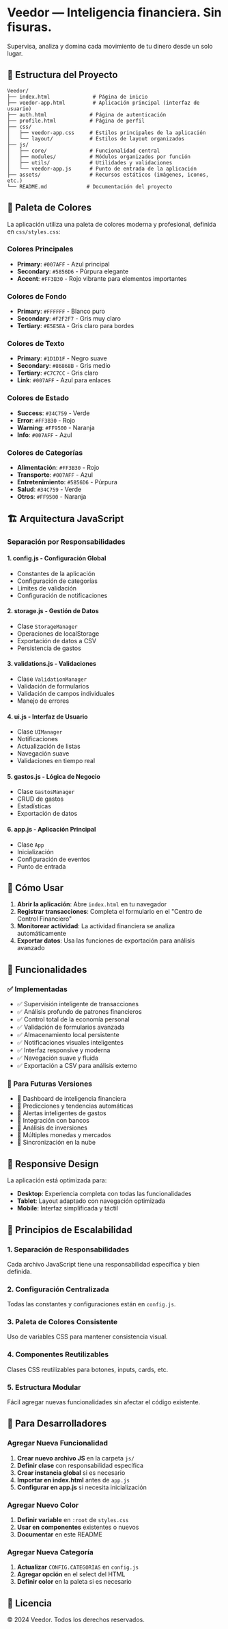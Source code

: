 # Veedor — Inteligencia financiera. Sin fisuras.

Supervisa, analiza y domina cada movimiento de tu dinero desde un solo lugar.

## 📁 Estructura del Proyecto

```
Veedor/
├── index.html              # Página de inicio
├── veedor-app.html         # Aplicación principal (interfaz de usuario)
├── auth.html              # Página de autenticación
├── profile.html           # Página de perfil
├── css/
│   ├── veedor-app.css     # Estilos principales de la aplicación
│   └── layout/            # Estilos de layout organizados
├── js/
│   ├── core/              # Funcionalidad central
│   ├── modules/           # Módulos organizados por función
│   ├── utils/             # Utilidades y validaciones
│   └── veedor-app.js      # Punto de entrada de la aplicación
├── assets/                # Recursos estáticos (imágenes, iconos, etc.)
└── README.md             # Documentación del proyecto
```

## 🎨 Paleta de Colores

La aplicación utiliza una paleta de colores moderna y profesional, definida en `css/styles.css`:

### Colores Principales
- **Primary**: `#007AFF` - Azul principal
- **Secondary**: `#5856D6` - Púrpura elegante
- **Accent**: `#FF3B30` - Rojo vibrante para elementos importantes

### Colores de Fondo
- **Primary**: `#FFFFFF` - Blanco puro
- **Secondary**: `#F2F2F7` - Gris muy claro
- **Tertiary**: `#E5E5EA` - Gris claro para bordes

### Colores de Texto
- **Primary**: `#1D1D1F` - Negro suave
- **Secondary**: `#86868B` - Gris medio
- **Tertiary**: `#C7C7CC` - Gris claro
- **Link**: `#007AFF` - Azul para enlaces

### Colores de Estado
- **Success**: `#34C759` - Verde
- **Error**: `#FF3B30` - Rojo
- **Warning**: `#FF9500` - Naranja
- **Info**: `#007AFF` - Azul

### Colores de Categorías
- **Alimentación**: `#FF3B30` - Rojo
- **Transporte**: `#007AFF` - Azul
- **Entretenimiento**: `#5856D6` - Púrpura
- **Salud**: `#34C759` - Verde
- **Otros**: `#FF9500` - Naranja

## 🏗️ Arquitectura JavaScript

### Separación por Responsabilidades

#### 1. **config.js** - Configuración Global
- Constantes de la aplicación
- Configuración de categorías
- Límites de validación
- Configuración de notificaciones

#### 2. **storage.js** - Gestión de Datos
- Clase `StorageManager`
- Operaciones de localStorage
- Exportación de datos a CSV
- Persistencia de gastos

#### 3. **validations.js** - Validaciones
- Clase `ValidationManager`
- Validación de formularios
- Validación de campos individuales
- Manejo de errores

#### 4. **ui.js** - Interfaz de Usuario
- Clase `UIManager`
- Notificaciones
- Actualización de listas
- Navegación suave
- Validaciones en tiempo real

#### 5. **gastos.js** - Lógica de Negocio
- Clase `GastosManager`
- CRUD de gastos
- Estadísticas
- Exportación de datos

#### 6. **app.js** - Aplicación Principal
- Clase `App`
- Inicialización
- Configuración de eventos
- Punto de entrada

## 🚀 Cómo Usar

1. **Abrir la aplicación**: Abre `index.html` en tu navegador
2. **Registrar transacciones**: Completa el formulario en el "Centro de Control Financiero"
3. **Monitorear actividad**: La actividad financiera se analiza automáticamente
4. **Exportar datos**: Usa las funciones de exportación para análisis avanzado

## 🔧 Funcionalidades

### ✅ Implementadas
- ✅ Supervisión inteligente de transacciones
- ✅ Análisis profundo de patrones financieros
- ✅ Control total de la economía personal
- ✅ Validación de formularios avanzada
- ✅ Almacenamiento local persistente
- ✅ Notificaciones visuales inteligentes
- ✅ Interfaz responsive y moderna
- ✅ Navegación suave y fluida
- ✅ Exportación a CSV para análisis externo

### 🔄 Para Futuras Versiones
- 🔄 Dashboard de inteligencia financiera
- 🔄 Predicciones y tendencias automáticas
- 🔄 Alertas inteligentes de gastos
- 🔄 Integración con bancos
- 🔄 Análisis de inversiones
- 🔄 Múltiples monedas y mercados
- 🔄 Sincronización en la nube

## 📱 Responsive Design

La aplicación está optimizada para:
- **Desktop**: Experiencia completa con todas las funcionalidades
- **Tablet**: Layout adaptado con navegación optimizada
- **Mobile**: Interfaz simplificada y táctil

## 🎯 Principios de Escalabilidad

### 1. **Separación de Responsabilidades**
Cada archivo JavaScript tiene una responsabilidad específica y bien definida.

### 2. **Configuración Centralizada**
Todas las constantes y configuraciones están en `config.js`.

### 3. **Paleta de Colores Consistente**
Uso de variables CSS para mantener consistencia visual.

### 4. **Componentes Reutilizables**
Clases CSS reutilizables para botones, inputs, cards, etc.

### 5. **Estructura Modular**
Fácil agregar nuevas funcionalidades sin afectar el código existente.

## 🔨 Para Desarrolladores

### Agregar Nueva Funcionalidad

1. **Crear nuevo archivo JS** en la carpeta `js/`
2. **Definir clase** con responsabilidad específica
3. **Crear instancia global** si es necesario
4. **Importar en index.html** antes de `app.js`
5. **Configurar en app.js** si necesita inicialización

### Agregar Nuevo Color

1. **Definir variable** en `:root` de `styles.css`
2. **Usar en componentes** existentes o nuevos
3. **Documentar** en este README

### Agregar Nueva Categoría

1. **Actualizar** `CONFIG.CATEGORIAS` en `config.js`
2. **Agregar opción** en el select del HTML
3. **Definir color** en la paleta si es necesario

## 📄 Licencia

© 2024 Veedor. Todos los derechos reservados.

